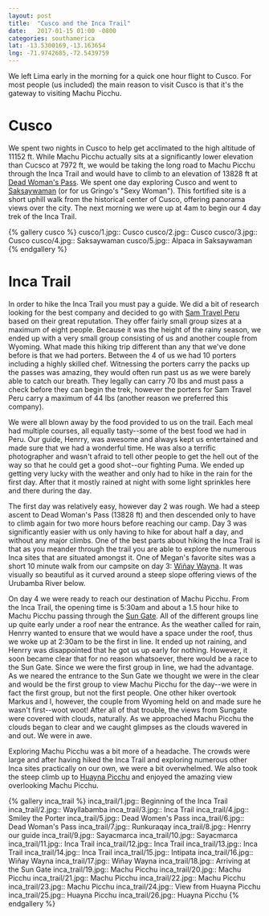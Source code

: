 ```yaml
---
layout: post
title:  "Cusco and the Inca Trail"
date:   2017-01-15 01:00 -0800
categories: southamerica
lat: -13.5300169,-13.163654
lng: -71.9742685,-72.5439759
---
```


We left Lima early in the morning for a quick one hour flight to Cusco. For most people (us included) the main reason to visit Cusco is that it's the gateway to visiting Machu Picchu.

<!--more-->

# Cusco

We spent two nights in Cusco to help get acclimated to the high altitude of 11152 ft. While Machu Picchu actually sits at a significantly lower elevation than Cucsco at 7972 ft, we would be
taking the long road to Machu Picchu through the Inca Trail and would have to climb to an elevation of 13828 ft at [Dead Woman's Pass](https://en.wikipedia.org/wiki/Warmi_Wa%C3%B1usqa). We
spent one day exploring Cusco and went to [Saksaywaman](https://en.wikipedia.org/wiki/Saksaywaman) (or for us Gringo's "Sexy Woman"). This fortified site is a short uphill walk from the historical
center of Cusco, offering panorama views over the city. The next morning we were up at 4am to begin our 4 day trek of the Inca Trail.

{% gallery cusco %}
cusco/1.jpg:: Cusco
cusco/2.jpg:: Cusco
cusco/3.jpg:: Cusco
cusco/4.jpg:: Saksaywaman
cusco/5.jpg:: Alpaca in Saksaywaman
{% endgallery %}

# Inca Trail

In order to hike the Inca Trail you must pay a guide. We did a bit of research looking for the best company and decided to go with [Sam Travel Peru](http://www.samtravelperu.com/) based on their
great reputation. They offer fairly small group sizes at a maximum of eight people. Because it was the height of the rainy season, we ended up with a very small group consisting of us and another
couple from Wyoming. What made this hiking trip different than any that we've done before is that we had porters. Between the 4 of us we had 10 porters including a highly skilled chef. Witnessing
the porters carry the packs up the passes was amazing, they would often run past us as we were barely able to catch our breath. They legally can carry 70 lbs and must pass a check before they can
begin the trek, however the porters for Sam Travel Peru carry a maximum of 44 lbs (another reason we preferred this company).

We were all blown away by the food provided to us on the trail. Each meal had multiple courses, all equally tasty--some of the best food we had in Peru. Our guide, Henrry, was awesome and always
kept us entertained and made sure that we had a wonderful time. He was also a terrific photographer and wasn't afraid to tell other people to get the hell out of the way so that he could get a
good shot--our fighting Puma. We ended up getting very lucky with the weather and only had to hike in the rain for the first day. After that it mostly rained at night with some light sprinkles here
and there during the day.

The first day was relatively easy, however day 2 was rough. We had a steep ascent to Dead Woman's Pass (13828 ft) and then descended only to have to climb again for two more hours before reaching
our camp. Day 3 was significantly easier with us only having to hike for about half a day, and without any major climbs. One of the best parts about hiking the Inca Trail is that as you meander
through the trail you are able to explore the numerous Inca sites that are situated amongst it. One of Megan's favorite sites was a short 10 minute walk from our campsite on day 3:
[Wiñay Wayna](https://en.wikipedia.org/wiki/Wi%C3%B1ay_Wayna). It was visually so beautiful as it curved around a steep slope offering views of the Urubamba River below.

On day 4 we were ready to reach our destination of Machu Picchu. From the Inca Trail, the opening time is 5:30am and about a 1.5 hour hike to Machu Picchu passing through the
[Sun Gate](https://en.wikipedia.org/wiki/Inti_Punku). All of the different groups line up quite early under a roof near the entrance. As the weather called for rain, Henrry wanted to ensure that we
would have a space under the roof, thus we woke up at 2:30am to be the first in line. It ended up not raining, and Henrry was disappointed that he got us up early for nothing. However, it soon became
clear that for no reason whatsoever, there would be a race to the Sun Gate. Since we were the first group in line, we had the advantage. As we neared the entrance to the Sun Gate we thought we were
in the clear and would be the first group to view Machu Picchu for the day--we were in fact the first group, but not the first people. One other hiker overtook Markus and I, however, the couple from
Wyoming held on and made sure he wasn't first--woot woot! After all of that trouble, the views from Sungate were covered with clouds, naturally. As we approached Machu Picchu the clouds began to
clear and we caught glimpses as the clouds wavered in and out. We were in awe.

Exploring Machu Picchu was a bit more of a headache. The crowds were large and after having hiked the Inca Trail and exploring numerous other Inca sites practically on our own, we were a bit
overwhelmed. We also took the steep climb up to [Huayna Picchu](https://en.wikipedia.org/wiki/Huayna_Picchu) and enjoyed the amazing view overlooking Machu Picchu.

{% gallery inca_trail %}
inca_trail/1.jpg:: Beginning of the Inca Trail
inca_trail/2.jpg:: Wayllabamba
inca_trail/3.jpg:: Inca Trail
inca_trail/4.jpg:: Smiley the Porter
inca_trail/5.jpg:: Dead Women's Pass
inca_trail/6.jpg:: Dead Woman's Pass
inca_trail/7.jpg:: Runkuraqay
inca_trail/8.jpg:: Henrry our guide
inca_trail/9.jpg:: Sayacmarca
inca_trail/10.jpg:: Sayacmarca
inca_trail/11.jpg:: Inca Trail
inca_trail/12.jpg:: Inca Trail
inca_trail/13.jpg:: Inca Trail
inca_trail/14.jpg:: Inca Trail
inca_trail/15.jpg:: Intipata
inca_trail/16.jpg:: Wiñay Wayna
inca_trail/17.jpg:: Wiñay Wayna
inca_trail/18.jpg:: Arriving at the Sun Gate
inca_trail/19.jpg:: Machu Picchu
inca_trail/20.jpg:: Machu Picchu
inca_trail/21.jpg:: Machu Picchu
inca_trail/22.jpg:: Machu Picchu
inca_trail/23.jpg:: Machu Picchu
inca_trail/24.jpg:: View from Huayna Picchu
inca_trail/25.jpg:: Huayna Picchu
inca_trail/26.jpg:: Huayna Picchu
{% endgallery %}